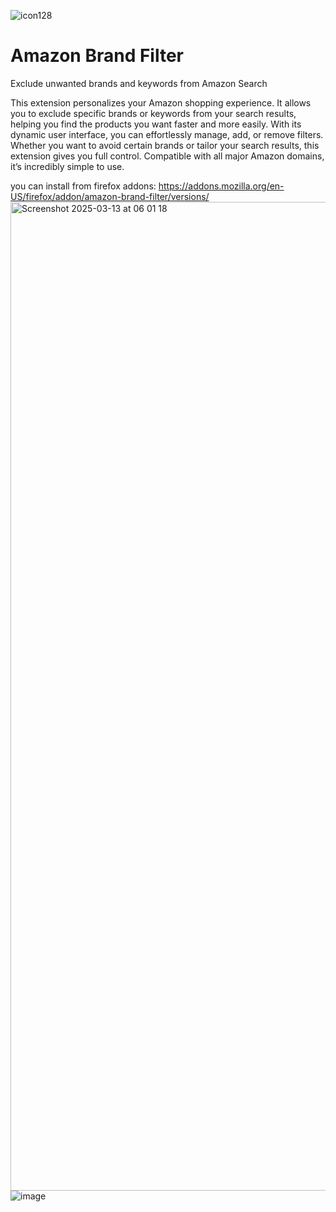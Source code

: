 
![icon128](https://github.com/user-attachments/assets/05767961-6ee8-4781-86dd-a8768ad242e9)
# Amazon Brand Filter 
Exclude unwanted brands and keywords from Amazon Search

This extension personalizes your Amazon shopping experience. It allows you to exclude specific brands or keywords from your search results, helping you find the products you want faster and more easily. With its dynamic user interface, you can effortlessly manage, add, or remove filters. Whether you want to avoid certain brands or tailor your search results, this extension gives you full control. Compatible with all major Amazon domains, it’s incredibly simple to use.

you can install from firefox addons:
https://addons.mozilla.org/en-US/firefox/addon/amazon-brand-filter/versions/
<img width="1582" alt="Screenshot 2025-03-13 at 06 01 18" src="https://github.com/user-attachments/assets/eefea141-7fb2-4c5d-bbf1-48a1697466ea" />
![image](https://github.com/user-attachments/assets/37cad73f-026c-439d-b31c-0573ad79a7d4)

